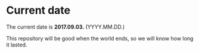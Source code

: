 # Current date

The current date is **2017.09.03.** (YYYY.MM.DD.)

This repository will be good when the world ends, so we will know how long it lasted.